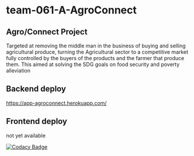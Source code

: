# team-061-A-AgroConnect
## Agro/Connect Project
Targeted at removing the middle man in the business of buying and selling agricultural produce, turning the Agricultural sector to a competitive market fully controlled by the buyers of the products and the farmer that produce them. This aimed at solving the SDG goals on food security and poverty alleviation

## Backend deploy
https://app-agroconnect.herokuapp.com/

## Frontend deploy
not yet available

[![Codacy Badge](https://api.codacy.com/project/badge/Grade/0fd00b5ea94249989389510d0d441286)](https://app.codacy.com/gh/BuildForSDGCohort2/team-061-A-farmerMeetsCustomer?utm_source=github.com&utm_medium=referral&utm_content=BuildForSDGCohort2/team-061-A-farmerMeetsCustomer&utm_campaign=Badge_Grade_Settings)
